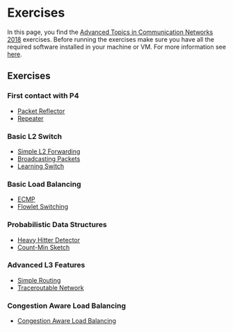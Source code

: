 # Exercises

In this page, you find the [Advanced Topics in Communication Networks 2018](https://adv-net.ethz.ch/) exercises. Before running the exercises
make sure you have all the required software installed in your machine or VM. For more information see [here](../README.md#required-software).

## Exercises

### First contact with P4

 * [Packet Reflector](./01-Reflector)
 * [Repeater](./02-Repeater)

### Basic L2 Switch
 * [Simple L2 Forwarding](./03-L2_Basic_forwarding)
 * [Broadcasting Packets](./03-L2_Flooding)
 * [Learning Switch](./04-L2_Learning)

### Basic Load Balancing

 * [ECMP](./05-ECMP)
 * [Flowlet Switching](./05-Flowlet_Switching)

### Probabilistic Data Structures

 * [Heavy Hitter Detector](./06-Heavy_Hitter_Detector)
 * [Count-Min Sketch](../07-Count-Min-Sketch)

### Advanced L3 Features

 * [Simple Routing](./08-Simple_Routing)
 * [Traceroutable Network](./09-Traceroutable)

### Congestion Aware Load Balancing

 * [Congestion Aware Load Balancing](./10-Congestion_Aware_Load_Balancing)
